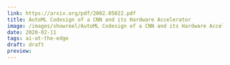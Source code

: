 ```yaml
---
link: https://arxiv.org/pdf/2002.05022.pdf
title: AutoML Codesign of a CNN and its Hardware Accelerator
image: /images/showreel/AutoML Codesign of a CNN and its Hardware Accelerator.jpg
date: 2020-02-11
tags: ai-at-the-edge
draft: draft
preview:
---
```



